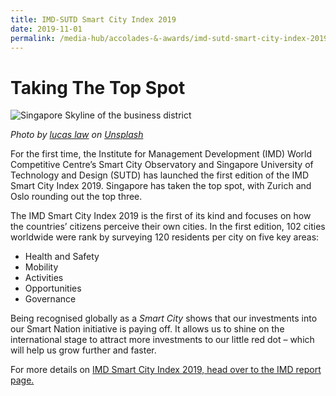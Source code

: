 ```yaml
---
title: IMD-SUTD Smart City Index 2019
date: 2019-11-01
permalink: /media-hub/accolades-&-awards/imd-sutd-smart-city-index-2019
---
```

# Taking The Top Spot 
![Singapore Skyline of the business district](/images/media-hub/accolades-&-awards/singapore-skyline.jpeg) 

*Photo by <a href="https://unsplash.com/@lucaslaw?utmsource=unsplash&utmmedium=referral&utmcontent=creditCopyText">lucas law</a> on <a href="https://unsplash.com/s/photos/singapore-skyscraper?utmsource=unsplash&utmmedium=referral&utmcontent=creditCopyText">Unsplash</a>*
 
For the first time, the Institute for Management Development (IMD) World Competitive Centre’s Smart City Observatory and Singapore University of Technology and Design (SUTD) has launched the first edition of the IMD Smart City Index 2019. Singapore has taken the top spot, with Zurich and Oslo rounding out the top three. 

The IMD Smart City Index 2019 is the first of its kind and focuses on how the countries’ citizens perceive their own cities. In the first edition, 102 cities worldwide were rank by surveying 120 residents per city on five key areas:
* Health and Safety
* Mobility
* Activities
* Opportunities 
* Governance 

Being recognised globally as a *Smart City* shows that our investments into our Smart Nation initiative is paying off. It allows us to shine on the international stage to attract more investments to our little red dot – which will help us grow further and faster.  

For more details on [IMD Smart City Index 2019, head over to the IMD report page.](https://www.imd.org/research-knowledge/reports/imd-smart-city-index-2019/)

